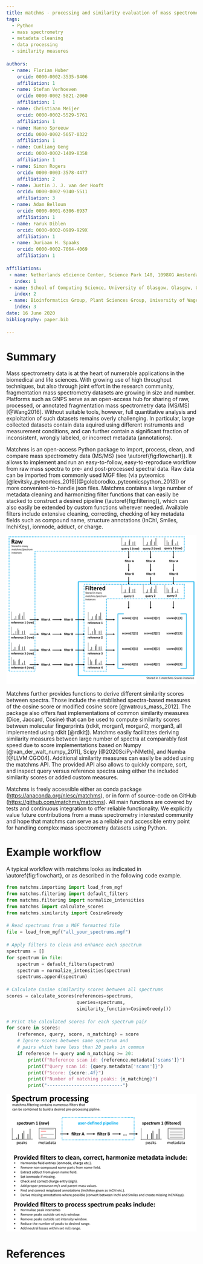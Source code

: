 ```yaml
---
title: matchms - processing and similarity evaluation of mass spectrometry data.
tags:
  - Python
  - mass spectrometry
  - metadata cleaning
  - data processing
  - similarity measures

authors:
  - name: Florian Huber
    orcid: 0000-0002-3535-9406
    affiliation: 1
  - name: Stefan Verhoeven
    orcid: 0000-0002-5821-2060
    affiliation: 1
  - name: Christiaan Meijer
    orcid: 0000-0002-5529-5761
    affiliation: 1
  - name: Hanno Spreeuw
    orcid: 0000-0002-5057-0322
    affiliation: 1
  - name: Cunliang Geng
    orcid: 0000-0002-1409-8358
    affiliation: 1
  - name: Simon Rogers
    orcid: 0000-0003-3578-4477
    affiliation: 2
  - name: Justin J. J. van der Hooft
    orcid: 0000-0002-9340-5511
    affiliation: 3
  - name: Adam Belloum
    orcid: 0000-0001-6306-6937
    affiliation: 1
  - name: Faruk Diblen
    orcid: 0000-0002-0989-929X
    affiliation: 1
  - name: Juriaan H. Spaaks
    orcid: 0000-0002-7064-4069
    affiliation: 1

affiliations:
 - name: Netherlands eScience Center, Science Park 140, 1098XG Amsterdam, The Netherlands
   index: 1
 - name: School of Computing Science, University of Glasgow, Glasgow, United Kingdom
   index: 2
 - name: Bioinformatics Group, Plant Sciences Group, University of Wageningen, Wageningen, the Netherlands
   index: 3
date: 16 June 2020
bibliography: paper.bib

---
```


# Summary

Mass spectrometry data is at the heart of numerable applications in the biomedical and life sciences.
With growing use of high throughput techniques, but also through joint effort in the research community, fragmentation mass spectrometry datasets are growing in size and number.
Platforms such as GNPS serve as an open-access hub for sharing of raw, processed, or annotated fragmentation mass spectrometry data (MS/MS) [@Wang2016].
Without suitable tools, however, full quantitative analysis and exploitation of such datasets remains overly challenging.
In particular, large collected datasets contain data aquired using different instruments and measurement conditions, and can further contain a significant fraction of inconsistent, wrongly labeled, or incorrect metadata (annotations).

Matchms is an open-access Python package to import, process, clean, and compare mass spectrometry data (MS/MS) (see \autoref{fig:flowchart}).
It allows to implement and run an easy-to-follow, easy-to-reproduce workflow from raw mass spectra to pre- and post-processed spectral data. 
Raw data can be imported from commonly used MGF files (via pyteomics [@levitsky_pyteomics_2019][@goloborodko_pyteomicspython_2013]) or more convenient-to-handle json files. 
Matchms contains a large number of metadata cleaning and harmonizing filter functions that can easily be stacked to construct a desired pipeline (\autoref{fig:filtering)), which can also easily be extended by custom functions wherever needed. Available filters include extensive cleaning, correcting, checking of key metadata fields such as compound name, structure annotations (InChI, Smiles, InchiKey), ionmode, adduct, or charge. 

![Flowchart of matchms workflow. Reference and query spectrums are filtered using the same set of set filters (here: filter A and filter B). Once filtered, every reference spectrum is compared to every query spectrum using the _matchms.Scores_ object. \label{fig:flowchart}](flowchart_matchms.png)

Matchms further provides functions to derive different similarity scores between spectra. Those include the established spectra-based measures of the cosine score or modified cosine score [@watrous_mass_2012].
The package also offers fast implementations of common similarity measures (Dice, Jaccard, Cosine) that can be used to compute similarity scores between molecular fingerprints (rdkit, morgan1, morgan2, morgan3, all implemented using rdkit [@rdkit]).
Matchms easily facilitates deriving similarity measures between large number of spectra at comparably fast speed due to score implementations based on Numpy [@van_der_walt_numpy_2011], Scipy [@2020SciPy-NMeth], and Numba [@LLVM:CGO04]. Additional similarity measures can easily be added using the matchms API. 
The provided API also allows to quickly compare, sort, and inspect query versus reference spectra using either the included similarity scores or added custom measures.

Matchms is freely accessible either as conda package (https://anaconda.org/nlesc/matchms), or in form of source-code on GitHub (https://github.com/matchms/matchms).
All main functions are covered by tests and continuous integration to offer reliable functionality.
We explicitly value future contributions from a mass spectrometry interested community and hope that matchms can serve as a reliable and accessible entry point for handling complex mass spectrometry datasets using Python. 


# Example workflow
A typical workflow with matchms looks as indicated in \autoref{fig:flowchart}, or as described in the following code example.
```python
from matchms.importing import load_from_mgf
from matchms.filtering import default_filters
from matchms.filtering import normalize_intensities
from matchms import calculate_scores
from matchms.similarity import CosineGreedy

# Read spectrums from a MGF formatted file
file = load_from_mgf("all_your_spectrums.mgf")

# Apply filters to clean and enhance each spectrum
spectrums = []
for spectrum in file:
    spectrum = default_filters(spectrum)
    spectrum = normalize_intensities(spectrum)
    spectrums.append(spectrum)

# Calculate Cosine similarity scores between all spectrums
scores = calculate_scores(references=spectrums,
                          queries=spectrums,
                          similarity_function=CosineGreedy())

# Print the calculated scores for each spectrum pair
for score in scores:
    (reference, query, score, n_matching) = score
    # Ignore scores between same spectrum and
    # pairs which have less than 20 peaks in common
    if reference != query and n_matching >= 20:
        print(f"Reference scan id: {reference.metadata['scans']}")
        print(f"Query scan id: {query.metadata['scans']}")
        print(f"Score: {score:.4f}")
        print(f"Number of matching peaks: {n_matching}")
        print("----------------------------")
```

![Matchms provided a range of filter functions to process spectrum peaks and metadata. Filters can easily be stacked and combined to build a desired pipeline. The API also makes it easy to extend customer pipelines by adding own filter functions. \label{fig:filtering}](filtering_sketch.png)

# References
